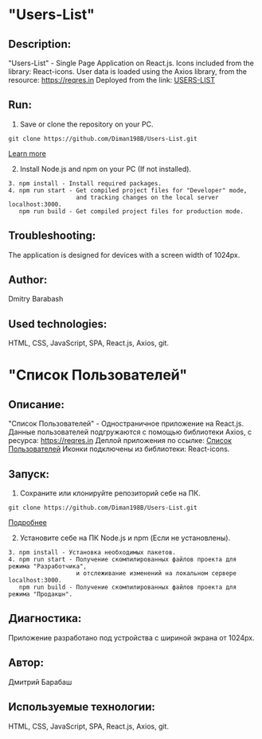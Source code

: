 # "Users-List"

## Description:

"Users-List" - Single Page Application on React.js.
Icons included from the library: React-icons.
User data is loaded using the Axios library, from the resource: https://reqres.in
Deployed from the link: [USERS-LIST](https://users-listt.netlify.app)


## Run:
1. Save or clone the repository on your PC.
```
git clone https://github.com/Diman198B/Users-List.git
```
[Learn more](https://git-scm.com/book/ru/v2/Приложение-C%3A-Команды-Git-Клонирование-и-создание-репозиториев)

2. Install Node.js and npm on your PC (If not installed).
```
3. npm install - Install required packages.
4. npm run start - Get compiled project files for "Developer" mode,
                   and tracking changes on the local server localhost:3000.
   npm run build - Get compiled project files for production mode.
```

## Troubleshooting:
The application is designed for devices with a screen width of 1024px.

## Author:
Dmitry Barabash
 
## Used technologies:
HTML, CSS, JavaScript, SPA, React.js, Axios, git.  



# "Список Пользователей"

## Описание:
"Список Пользователей" - Одностраничное приложение на React.js.
Данные пользователей подгружаются с помощью библиотеки Axios, с ресурса: https://reqres.in
Деплой приложения по ссылке: [Список Пользователей](https://users-listt.netlify.app)
Иконки подключены из библиотеки: React-icons.

## Запуск: 
1. Сохраните или клонируйте репозиторий себе на ПК.  
```
git clone https://github.com/Diman198B/Users-List.git
```
[Подробнее](https://git-scm.com/book/ru/v2/Приложение-C%3A-Команды-Git-Клонирование-и-создание-репозиториев)

2. Установите себе на ПК Node.js и npm (Если не установлены).
```
3. npm install - Установка необходимых пакетов.
4. npm run start - Получение скомпилированных файлов проекта для режима "Разработчика",
                   и отслеживание изменений на локальном сервере localhost:3000.
   npm run build - Получение скомпилированных файлов проекта для режима "Продакшн".
```

## Диагностика:
Приложение разработано под устройства с шириной экрана от 1024px. 

## Автор:
Дмитрий Барабаш
 
## Используемые технологии:
HTML, CSS, JavaScript, SPA, React.js, Axios, git.  
